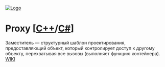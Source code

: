 [![Logo](https://raw.githubusercontent.com/ogycode/DesignPatterns/master/merch/proxy.PNG)](https://github.com/ogycode/DesignPatterns/tree/master/src/StructuralPatterns/Proxy)

# Proxy [[C++]()/[C#]()]
Заместитель — структурный шаблон проектирования, предоставляющий объект, который контролирует доступ к другому объекту, перехватывая все вызовы (выполняет функцию контейнера). [WIKI](https://ru.wikipedia.org/wiki/%D0%97%D0%B0%D0%BC%D0%B5%D1%81%D1%82%D0%B8%D1%82%D0%B5%D0%BB%D1%8C_(%D1%88%D0%B0%D0%B1%D0%BB%D0%BE%D0%BD_%D0%BF%D1%80%D0%BE%D0%B5%D0%BA%D1%82%D0%B8%D1%80%D0%BE%D0%B2%D0%B0%D0%BD%D0%B8%D1%8F))
